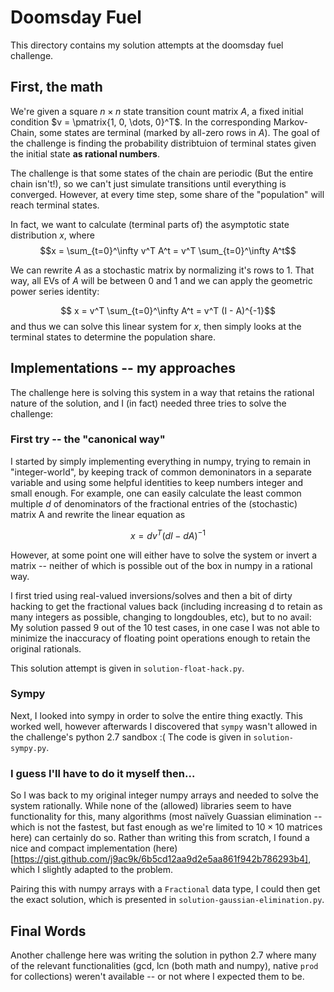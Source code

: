 # Doomsday Fuel

This directory contains my solution attempts at the doomsday fuel challenge.

## First, the math

We're given a square $n \times n$ state transition count matrix $A$, a fixed initial condition $v = \pmatrix{1, 0, \dots, 0}^T$. In the corresponding Markov-Chain, some states are terminal (marked by all-zero rows in $A$).
The goal of the challenge is finding the probability distribtuion of terminal states given the initial state **as rational numbers**.

The challenge is that some states of the chain are periodic (But the entire chain isn't!), so we can't just simulate transitions until everything is converged. However, at every time step, some share of the "population" will reach terminal states.

In fact, we want to calculate (terminal parts of) the asymptotic state distribution $x$, where
$$x = \sum_{t=0}^\infty  v^T A^t = v^T \sum_{t=0}^\infty A^t$$

We can rewrite $A$ as a stochastic matrix by normalizing it's rows to 1. That way, all EVs of $A$ will be between 0 and 1 and we can apply the geometric power series identity:

$$ x = v^T \sum_{t=0}^\infty A^t = v^T (I - A)^{-1}$$ and thus we can solve this linear system for $x$, then simply looks at the terminal states to determine the population share.

## Implementations -- my approaches

The challenge here is solving this system in a way that retains the rational nature of the solution, and I (in fact) needed three tries to solve the challenge:

### First try -- the "canonical way"
I started by simply implementing everything in numpy, trying to remain in "integer-world", by keeping track of common demoninators in a separate variable and using some helpful identities to keep numbers integer and small enough. For example, one can easily calculate the least common multiple $d$ of denominators of the fractional entries of the (stochastic) matrix A and rewrite the linear equation as

$$x = dv^T(dI - dA)^{-1}$$

However, at some point one will either have to solve the system or invert a matrix -- neither of which is possible out of the box in numpy in a rational way.

I first tried using real-valued inversions/solves and then a bit of dirty hacking to get the fractional values back (including increasing d to retain as many integers as possible, changing to longdoubles, etc), but to no avail:
My solution passed 9 out of the 10 test cases, in one case I was not able to minimize the inaccuracy of floating point operations enough to retain the original rationals.

This solution attempt is given in `solution-float-hack.py`.

### Sympy

Next, I looked into sympy in order to solve the entire thing exactly. This worked well, however afterwards I discovered that `sympy` wasn't allowed in the challenge's python 2.7 sandbox :(
The code is given in `solution-sympy.py`.

### I guess I'll have to do it myself then...

So I was back to my original integer numpy arrays and needed to solve the system rationally. While none of the (allowed) libraries seem to have functionality for this, many algorithms (most naïvely Guassian elimination -- which is not the fastest, but fast enough as we're limited to $10\times 10$ matrices here) can certainly do so. Rather than writing this from scratch, I found a nice and compact implementation (here)[https://gist.github.com/j9ac9k/6b5cd12aa9d2e5aa861f942b786293b4], which I slightly adapted to the problem.

Pairing this with numpy arrays with a `Fractional` data type, I could then get the exact solution, which is presented in `solution-gaussian-elimination.py`.

## Final Words
Another challenge here was writing the solution in python 2.7 where many of the relevant functionalities (gcd, lcn (both math and numpy), native `prod` for collections) weren't available -- or not where I expected them to be.
